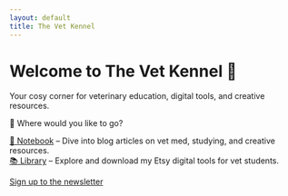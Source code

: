 ```yaml
---
layout: default
title: The Vet Kennel
---
```


<div class="homepage-container">
    <h1>Welcome to The Vet Kennel 🐾</h1>
  <p>Your cosy corner for veterinary education, digital tools, and creative resources.</p>

<div class="navigation-buttons">
  <p>🧭 Where would you like to go?</p>
  <div class="button-group">
    <a class="retro-button" href="/notebook">📓 Notebook</a>
    <span>– Dive into blog articles on vet med, studying, and creative resources.</span><br>
    <a class="retro-button" href="/library">📚 Library</a>
    <span>– Explore and download my Etsy digital tools for vet students.</span>
  </div>
</div>

  <a class="cta-button" href="https://eepurl.com/hYOUR-LINK-HERE" target="_blank">Sign up to the newsletter</a>
</div>
